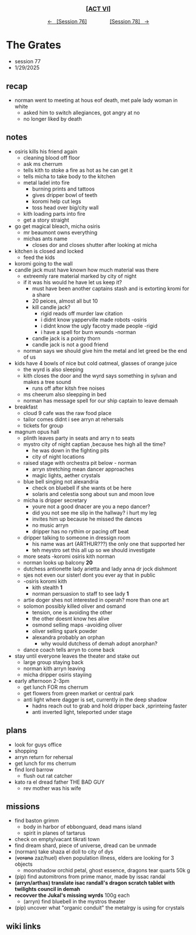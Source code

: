 
<div align="center">
  <h3 align="center"><a href="https://github.com/h-griffin/dnd-notes/blob/main/grimmhaus/act-VI" >[ACT VI]</a></h3>
  <p align="center">
    <a href="https://github.com/h-griffin/dnd-notes/blob/main/grimmhaus/act-VI/24-12-18.md" >&larr; &nbsp; [Session 76]</a>
    &nbsp;&nbsp;&nbsp;&nbsp;&nbsp;&nbsp;&nbsp;&nbsp;&nbsp;&nbsp;&nbsp;&nbsp;&nbsp;&nbsp;
    <a href="https://github.com/h-griffin/dnd-notes/blob/main/grimmhaus/act-VI/25-01-01.md" >[Session 78] &nbsp; &rarr;</a>
  </p>
</div>

# The Grates
- session 77
- 1/29/2025

## recap
- norman went to meeting at hous eof death, met pale lady woman in white
    - asked him to switch allegiances, got angry at no
    - no longer liked by death

## notes
- osiris kills his friend again
    - cleaning blood off floor
    - ask ms cherrum
    - tells kith to stoke a fire as hot as he can get it
    - tells micha to take body to the kitchen
    - metal ladel into fire
        - burning prints and tattoos
        - gives dripper bowl of teeth
        - koromi help cut legs
        - toss head over big/city wall
    - kith loading parts into fire
    - get a story straight
- go get magical bleach, micha osiris
    - mr beaumont owns everything
    - michas ants name
        - closes dor and closes shutter after looking at micha
- kitchen is closed and locked
    - feed the kids
- koromi going to the wall
- candle jack must have known how much material was there
    - extreemly rare material marked by city of night
    - if it was his would he have let us keep it?
        - must have been another captains stash and is extorting kromi for a share
        - 20 peices, almost all but 10
        - kill candle jack?
            - rigid reads off murder law citation
            - i didnt know yapperville made robots -osiris
            - i didnt know the ugly facotry made people -rigid
            - i have a spell for burn wounds -norman
        - candle jack is a pointy thorn
        - candle jack is not a good friend
    - norman says we should give him the metal and let greed be the end of us
- kids have 4 bowls of nice but cold oatmeal, glasses of orange juice
    - the wyrd is also sleeping
    - kith closes the door and the wyrd says something in sylvan and makes a tree sound
        - runs off after kitsh free noises
    - ms cheerum also sleepping in bed
    - norman has message spell for our ship captain to leave demaah
- breakfast
    - cloud 9 cafe was the raw food place
    - tailor comes didnt i see arryn at rehersals
    - tickets for group
- magnum opus hall
    - plinth leaves party in seats and arry n to seats
    - mystro city of night captian ,because hes high all the time?
        - he was down in the fighting pits
        - city of night locations
    - raised stage with orchestra pit below - norman
        - arryn stretching mean dancer approaches
        - magic lights, aether crystals
    - blue bell singing not alexandria
        - check on bluebell if she wants ot be here
        - solaris and celestia song about sun and moon love
    - micha is dripper secretary
        - youre not a good dnacer are you a nepo dancer?
        - did you not see me slip in the hallway? i hurt my leg
        - invites him up because he missed the dances
        - no music arryn
        - dripper has no rythim or pacing off beat
    - dripper talking to someone in dressign room
        - his name was art (ARTHUR???) the only one that supported her
        - teh meystro set this all up so we should investigate
    - more seats -koromi osiris kith norman
    - norman looks up balcony **20**
    - dutchess antionette lady arietta and lady anna dr jock dishmont
    - sjes not even our sister! dont you ever ay that in public
    - -osiris koromi kith
        - kith stealth **1**
        - norman persuasion to staff to see lady **1**
    - artie doger shes not interested in operah? more than one art
    - solomon possibly killed oliver and osmand
        - tension, one is avoiding the other
        - the other doesnt know hes alive
        - osmond selling maps -avoiding oliver
        - oliver selling spark powder
        - alexandra probably an orphan
            - why would dutchess of demah adopt anorphan?
    - dance coach tells arryn to come back
- stay until everyone leaves the theater and stake out
    - large group staying back
    - norman kith arryn leaving
    - micha dripper osiris stayiing
- early afternoon 2-3pm 
    - get lunch FOR ms cherrum
    - get flowers from green market or central park
    - anti light where dagger is set, currently in the deep shadow
        - hadns reach out to grab and hold dripper back ,sprinteing faster
        - anti inverted light, teleported under stage


## plans
- look for guys office
- shopping 
- arryn return for rehersal
- get lunch for ms cherrum
- find lord barrow
    - flush out rat catcher
- kato ra el dread father THE BAD GUY
    - rev mother was his wife

## missions
- find baston grimm
    - body in harbor of ebbonguard, dead mans island
    - spirit in planes of tartarus
- check on empty/vacant tikrati town
- find dream shard, piece of universe, dread can be unmade
- (norman) take shaza el doll to city of dys
- (~~verana~~ zaz/huel) elven population illness, elders are looking for 3 objects
    - moonshadow orchid petal, ghost essence, dragons tear quarts 50k g
- (pip) find automitrons from prime manor, made by issac randal
- **(arryn/arthas) translate isac randall's dragon scratch tablet with twilights council in demah**
- **recovver the Jukal's missing wyrds** 100g each
    - (arryn) find bluebell in the mystros theater
- (pip) uncover what "organic conduit" the metalrgy is using for crystals

## wiki links
